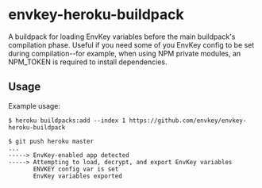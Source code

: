 envkey-heroku-buildpack
=======================

A buildpack for loading EnvKey variables before the main buildpack's compilation phase. Useful if you need some of you EnvKey config to be set during compilation--for example, when using NPM private modules, an NPM_TOKEN is required to install dependencies.

Usage
-----

Example usage:

    $ heroku buildpacks:add --index 1 https://github.com/envkey/envkey-heroku-buildpack

    $ git push heroku master
    ...
    -----> EnvKey-enabled app detected
    -----> Attempting to load, decrypt, and export EnvKey variables
           ENVKEY config var is set
           EnvKey variables exported
